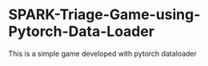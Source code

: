 # SPARK-Triage-Game-using-Pytorch-Data-Loader
This is a simple game developed with pytorch dataloader
